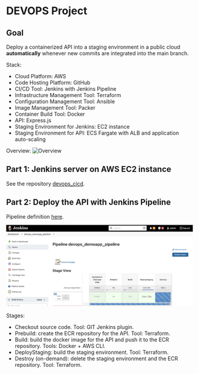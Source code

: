 # DEVOPS Project
## Goal
Deploy a containerized API into a staging environment in a public cloud **automatically** whenever new commits are integrated into the main branch.

Stack:
* Cloud Platform: AWS
* Code Hosting Platform: GitHub
* CI/CD Tool: Jenkins with Jenkins Pipeline
* Infrastructure Management Tool: Terraform
* Configuration Management Tool: Ansible
* Image Management Tool: Packer 
* Container Build Tool: Docker
* API: Express.js
* Staging Environment for Jenkins: EC2 instance
* Staging Environment for API: ECS Fargate with ALB and application auto-scaling

Overview:
![Overview](https://github.com/thecloudprofessional/devops_cicd/blob/main/misc/devops_cicd-Overview.jpg)

## Part 1: Jenkins server on AWS EC2 instance
See the repository [devops_cicd](https://github.com/thecloudprofessional/devops_cicd).

## Part 2: Deploy the API with Jenkins Pipeline
Pipeline definition [here](/Jenkinsfile). 

![Pipeline](/misc/pipeline.png)

Stages:
* Checkout source code. Tool: GIT Jenkins plugin.
* Prebuild: create the ECR repository for the API. Tool: Terraform.
* Build: build the docker image for the API and push it to the ECR repository. Tools: Docker + AWS CLI.
* DeployStaging: build the staging environment. Tool: Terraform.
* Destroy (on-demand): delete the staging environment and the ECR repository. Tool: Terraform.
